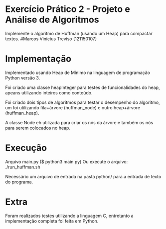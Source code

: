 Exercício Prático 2 - Projeto e Análise de Algoritmos
=========================================================

Implemente o algoritmo de Huffman (usando um Heap) para compactar textos.
#Marcos Vinicius Treviso (121150107)


Implementação
===============

Implementado usando Heap de Mínimo na linguagem de programação Python versão 3.

Foi criado uma classe heapInteger para testes de funcionalidades do heap, apeans utilizando inteiros como conteúdo.

Foi criado dois tipos de algoritmos para testar o desempenho do algoritmo, um foi utilizando fila+árvore (huffman_node) e outro heap+árvore (huffman_heap).

A classe Node eh utilizada para criar os nós da árvore e também os nós para serem colocados no heap.


Execução
==========

Arquivo main.py ($ python3 main.py)
Ou execute o arquivo: ./run_huffman.sh

Necessário um arquivo de entrada na pasta python/ para a entrada de texto do programa.


Extra
======

Foram realizados testes utilizando a linguagem C, entretanto a implementação completa foi feita em Python.